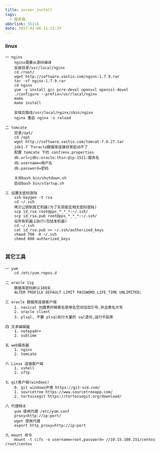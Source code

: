 ```yaml
---
title: server_install
tags:
  - 服务器
abbrlink: 55114
date: 2017-02-06 11:12:37
---
```



### linux

~~~~~~~~~~~~~~~~~~~~~~~~~~~~~~~~~~~~~~~~~~~~~~~~~~~~~~~~~~~~~~~~~~~~~~~~~~~~~~~~
一 nginx
    nginx需要从源码编译
    安装目录/usr/local/nginx
    cd /root/
    wget http://software.vastio.com/nginx-1.7.9.rar
    tar -xf nginx-1.7.9.rar
    cd nginx
    yum -y install gcc pcre-devel openssl openssl-devel
    ./configure --prefix=/usr/local/nginx
    make
    make install
    
    安装后路径/usr/local/nginx/sbin/nginx 
    nginx 重启 nginx -s reload
    
二 tomcate
    目录/opt/
    cd /opt
    wget http://software.vastio.com/tomcat-7.0.27.tar
    jdk1.7 下oracle数据库连接经常启动不了
    配置 tomcate 下的 conf/env.properties
    db.url=jdbc:oracle:thin:@ip:1521:服务名
    db.username=用户名
    db.password=密码  
    
    关闭bash bin/shutdown.sh
    启动bash bin/startup.sh

三 设置无密码登陆
    ssh-keygen -t rsa
    cd ~/.ssh
    拷贝公钥到其它机器(为了实现能互相无密码登陆)
    scp id_rsa root@pps_*_*_*:~/.ssh/
    scp id_rsa.pub root@pps_*_*_*:~/.ssh/
    在所有机器上执行(包括本机器)
    cd ~/.ssh
    cat id_rsa.pub >> ~/.ssh/authorized_keys
    chmod 700 -R ~/.ssh
    chmod 600 authorized_keys
    
~~~~~~~~~~~~~~~~~~~~~~~~~~~~~~~~~~~~~~~~~~~~~~~~~~~~~~~~~~~~~~~~~~~~~~~~~~~~~~~~

### 其它工具

~~~~~~~~~~~~~~~~~~~~~~~~~~~~~~~~~~~~~~~~~~~~~~~~~~~~~~~~~~~~~~~~~~~~~~~~~~~~~~~~
一 yum
    cd /etc/yum.repos.d

二 oracle 11g 
    数据库密码默认180天
    ALTER PROFILE DEFAULT LIMIT PASSWORD_LIFE_TIME UNLIMITED;
    
三 oracle 数据库连接客户端
    1. navicat 创建表时候表名使用名空间加双引号,并且表名大写
    2. oracle client
    3. plsql, 不要 plsql执行大量的 sql语句,运行不起来
    
四 文本编辑器
    1. notepad++
    2. sublime
    
五 web服务器
    1. nginx  
    2. tomcate
    
六 Linux 连接客户端
    1. xshell
    2. xftp
    
七 git客户端(windows)
    0. git windows环境 https://git-scm.com/
    1. sourcetree https://www.sourcetreeapp.com/
    2. tortoisegit https://tortoisegit.org/download/

八 代理相关
    yum 使用代理 /etc/yum.conf
    proxy=http://ip:port/
    wget 使用代理
    export http_proxy=http://ip:port
    
九 mount 命令
    mount -t cifs -o username=root,password= //10.15.100.151/centos /root/centos
~~~~~~~~~~~~~~~~~~~~~~~~~~~~~~~~~~~~~~~~~~~~~~~~~~~~~~~~~~~~~~~~~~~~~~~~~~~~~~~~


